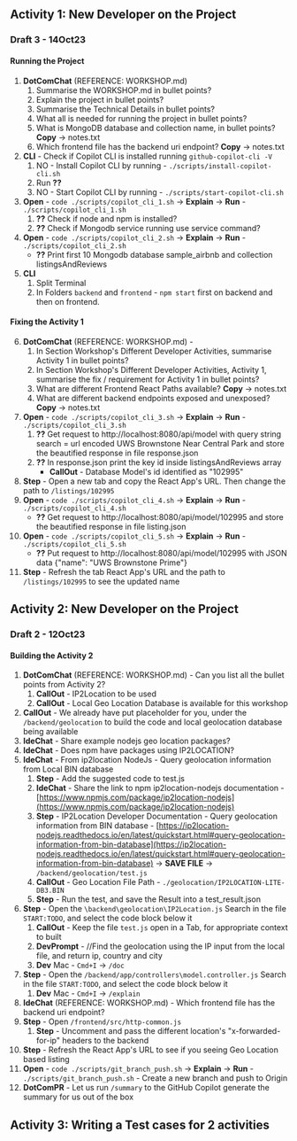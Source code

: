 ## Activity 1: New Developer on the Project 

### Draft 3 - 14Oct23
#### Running the Project
1. **DotComChat** (REFERENCE: WORKSHOP.md)
    1. Summarise the WORKSHOP.md in bullet points?
    2. Explain the project in bullet points? 
    3. Summarise the Technical Details in bullet points? 
    4. What all is needed for running the project in bullet points?
    5. What is MongoDB database and collection name, in bullet points? **Copy** -> notes.txt
    6. Which frontend file has the backend uri endpoint? **Copy** -> notes.txt
2. **CLI** - Check if Copilot CLI is installed running `github-copilot-cli -V` 
    1. NO - Install Copilot CLI by running - `./scripts/install-copilot-cli.sh`
    2. Run **??**    
    3. NO - Start Copilot CLI by running - `./scripts/start-copilot-cli.sh`
3. **Open** - `code ./scripts/copilot_cli_1.sh` -> **Explain** -> **Run** - `./scripts/copilot_cli_1.sh`
    1. **??** Check if node and npm is installed?
    2. **??** Check if Mongodb service running use service command?
4. **Open** - `code ./scripts/copilot_cli_2.sh` -> **Explain** -> **Run** - `./scripts/copilot_cli_2.sh` 
    - **??** Print first 10 Mongodb database sample_airbnb and collection listingsAndReviews
5. **CLI**
    1. Split Terminal
    2. In Folders `backend` and `frontend` - `npm start` first on backend and then on frontend. 

#### Fixing the Activity 1
6.  **DotComChat** (REFERENCE: WORKSHOP.md) -
    1. In Section Workshop's Different Developer Activities, summarise Activity 1 in bullet points?
    2. In Section Workshop's Different Developer Activities, Activity 1, summarise the fix / requirement for Activity 1 in bullet points?
    3. What are different Frontend React Paths available? **Copy** -> notes.txt
    4. What are different backend endpoints exposed and unexposed? **Copy** -> notes.txt
8. **Open** - `code ./scripts/copilot_cli_3.sh` -> **Explain** -> **Run** - `./scripts/copilot_cli_3.sh`
    1.  **??** Get request to http://localhost:8080/api/model with query string search = url encoded UWS Brownstone Near Central Park and store the beautified response in file response.json
    2. **??** In response.json print the key id inside listingsAndReviews array
        - **CallOut** - Database Model's id identified as "102995"
9. **Step** - Open a new tab and copy the React App's URL. Then change the path to `/listings/102995`
10. **Open** - `code ./scripts/copilot_cli_4.sh` -> **Explain** -> **Run** - `./scripts/copilot_cli_4.sh`
    - **??** Get request to http://localhost:8080/api/model/102995 and store the beautified response in file listing.json
12. **Open** - `code ./scripts/copilot_cli_5.sh` -> **Explain** -> **Run** - `./scripts/copilot_cli_5.sh`
    - **??** Put request to http://localhost:8080/api/model/102995 with JSON data {"name": "UWS Brownstone Prime"}
14. **Step** - Refresh the tab React App's URL and the path to `/listings/102995` to see the updated name

## Activity 2: New Developer on the Project

### Draft 2 - 12Oct23
#### Building the Activity 2
1.  **DotComChat** (REFERENCE: WORKSHOP.md) - Can you list all the bullet points from Activity 2?
    1. **CallOut** - IP2Location to be used
    2. **CallOut** - Local Geo Location Database is available for this workshop
2. **CallOut** - We already have put placeholder for you, under the `/backend/geolocation` to build the code and local geolocation database being available
3. **IdeChat** - Share example nodejs geo location packages?
4. **IdeChat** - Does npm have packages using IP2LOCATION?
5. **IdeChat** - From ip2location NodeJs - Query geolocation information from Local BIN database
    1. **Step** - Add the suggested code to test.js
    2. **IdeChat** - Share the link to npm ip2location-nodejs documentation - [https://www.npmjs.com/package/ip2location-nodejs](https://www.npmjs.com/package/ip2location-nodejs)
    3. **Step** - IP2Location Developer Documentation - Query geolocation information from BIN database - [https://ip2location-nodejs.readthedocs.io/en/latest/quickstart.html#query-geolocation-information-from-bin-database](https://ip2location-nodejs.readthedocs.io/en/latest/quickstart.html#query-geolocation-information-from-bin-database) -> **SAVE FILE** -> `/backend/geolocation/test.js`
    4. **CallOut** - Geo Location File Path - `./geolocation/IP2LOCATION-LITE-DB3.BIN`
    5. **Step** - Run the test, and save the Result into a test_result.json
6. **Step** - Open the `\backend\geolocation\IP2Location.js` Search in the file `START:TODO`, and select the code block below it
    1. **CallOut** - Keep the file `test.js` open in a Tab, for appropriate context to built 
    2. **DevPrompt** - //Find the geolocation using the IP input from the local file, and return ip, country and city
    3. **Dev** Mac - `Cmd+I` -> `/doc`
7. **Step** - Open the `/backend/app/controllers\model.controller.js` Search in the file `START:TODO`, and select the code block below it
    1. **Dev** Mac - `Cmd+I` -> `/explain`
8. **IdeChat** (REFERENCE: WORKSHOP.md) - Which frontend file has the backend uri endpoint?
9. **Step** - Open `/frontend/src/http-common.js`
    1. **Step** - Uncomment and pass the different location's "x-forwarded-for-ip" headers to the backend
10. **Step** - Refresh the React App's URL to see if you seeing Geo Location based listing
11. **Open** - `code ./scripts/git_branch_push.sh` -> **Explain** -> **Run** - `./scripts/git_branch_push.sh` - Create a new branch and push to Origin
12. **DotComPR** - Let us run `/summary` to the GitHub Copilot generate the summary for us out of the box

## Activity 3: Writing a Test cases for 2 activities
